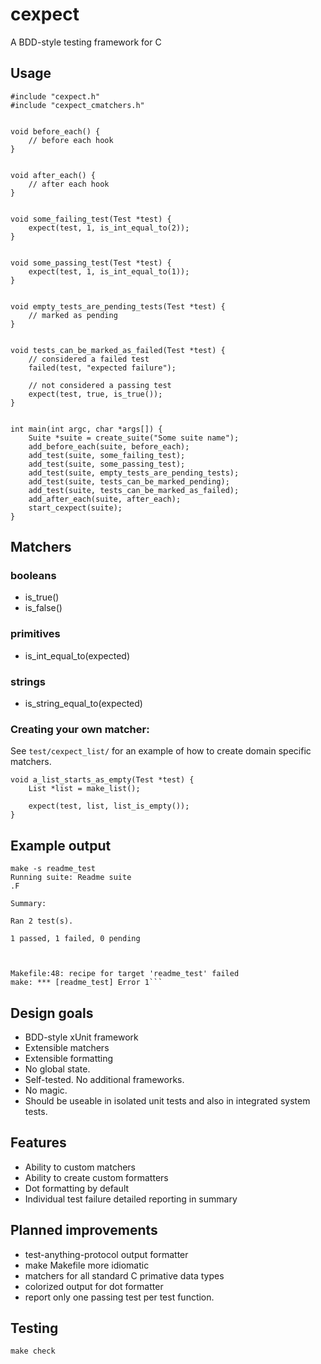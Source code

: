 # cexpect

A BDD-style testing framework for C

## Usage

```
#include "cexpect.h"
#include "cexpect_cmatchers.h"


void before_each() {
	// before each hook
}


void after_each() {
	// after each hook
}


void some_failing_test(Test *test) {
	expect(test, 1, is_int_equal_to(2));
}


void some_passing_test(Test *test) {
	expect(test, 1, is_int_equal_to(1));
}


void empty_tests_are_pending_tests(Test *test) {
	// marked as pending
}


void tests_can_be_marked_as_failed(Test *test) {
	// considered a failed test
	failed(test, "expected failure");

	// not considered a passing test
	expect(test, true, is_true());
}


int main(int argc, char *args[]) {
	Suite *suite = create_suite("Some suite name");
	add_before_each(suite, before_each);
	add_test(suite, some_failing_test);
	add_test(suite, some_passing_test);
	add_test(suite, empty_tests_are_pending_tests);
	add_test(suite, tests_can_be_marked_pending);
	add_test(suite, tests_can_be_marked_as_failed);
	add_after_each(suite, after_each);
	start_cexpect(suite);
}
```


## Matchers

### booleans

* is_true()
* is_false()


### primitives

* is_int_equal_to(expected)


### strings

* is_string_equal_to(expected)


### Creating your own matcher:

See `test/cexpect_list/` for an example of how to create domain specific matchers.

```clang
void a_list_starts_as_empty(Test *test) {
	List *list = make_list();

	expect(test, list, list_is_empty());
}
```

## Example output

```
make -s readme_test
Running suite: Readme suite
.F

Summary:

Ran 2 test(s).

1 passed, 1 failed, 0 pending



Makefile:48: recipe for target 'readme_test' failed
make: *** [readme_test] Error 1```
```

## Design goals


* BDD-style xUnit framework
* Extensible matchers
* Extensible formatting
* No global state.
* Self-tested. No additional frameworks.
* No magic. 
* Should be useable in isolated unit tests and also in integrated system tests.


## Features


* Ability to custom matchers 
* Ability to create custom formatters
* Dot formatting by default
* Individual test failure detailed reporting in summary


## Planned improvements

* test-anything-protocol output formatter
* make Makefile more idiomatic
* matchers for all standard C primative data types
* colorized output for dot formatter
* report only one passing test per test function.

## Testing

```
make check
```